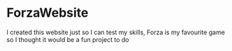 # ForzaWebsite
 I created this website just so I can test my skills, Forza is my favourite game so I thought it would be a fun project to do
